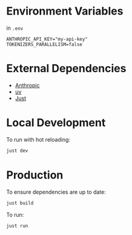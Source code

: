# Environment Variables

in `.env`
```
ANTHROPIC_API_KEY="my-api-key"
TOKENIZERS_PARALLELISM=false
```

# External Dependencies

- [Anthropic](https://www.anthropic.com/api)
- [uv](https://docs.astral.sh/uv/getting-started/installation/)
- [Just](https://github.com/casey/just)

# Local Development

To run with hot reloading:
```bash
just dev
```

# Production

To ensure dependencies are up to date:
```bash
just build
```

To run:
```bash
just run
```
